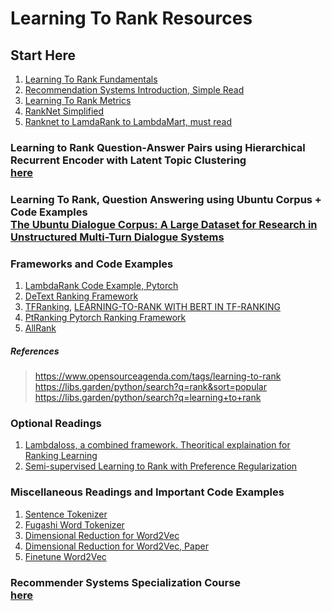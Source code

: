 # Learning To Rank Resources
## Start Here
1. [Learning To Rank Fundamentals](https://towardsdatascience.com/learning-to-rank-a-complete-guide-to-ranking-using-machine-learning-4c9688d370d4)<br>
2. [Recommendation Systems Introduction, Simple Read](https://developers.google.com/machine-learning/recommendation/overview) <br>
3. [Learning To Rank Metrics](https://medium.com/swlh/rank-aware-recsys-evaluation-metrics-5191bba16832)<br>
4. [RankNet Simplified](https://towardsdatascience.com/learning-to-rank-for-information-retrieval-a-deep-dive-into-ranknet-200e799b52f4)<br>
5. [Ranknet to LamdaRank to LambdaMart, must read](https://www.microsoft.com/en-us/research/wp-content/uploads/2016/02/MSR-TR-2010-82.pdf)<br>

### Learning to Rank Question-Answer Pairs using Hierarchical Recurrent Encoder with Latent Topic Clustering <br>[here](https://paperswithcode.com/paper/learning-to-rank-question-answer-pairs-using)

### Learning To Rank, Question Answering using Ubuntu Corpus + Code Examples <br>[The Ubuntu Dialogue Corpus: A Large Dataset for Research in Unstructured Multi-Turn Dialogue Systems](https://paperswithcode.com/paper/the-ubuntu-dialogue-corpus-a-large-dataset-1)

### Frameworks and Code Examples
1. [LambdaRank Code Example, Pytorch](https://github.com/haowei01/pytorch-examples/blob/master/ranking/LambdaRank.py)
2. [DeText Ranking Framework](https://medium.com/deep-learning-digest/detext-bert-framework-for-ranking-documents-26efe34b308c)
3. [TFRanking](https://github.com/tensorflow/ranking), [LEARNING-TO-RANK WITH BERT IN TF-RANKING](https://arxiv.org/pdf/2004.08476.pdf)
4. [PtRanking Pytorch Ranking Framework](https://wildltr.github.io/ptranking/)
5. [AllRank](https://github.com/allegro/allRank)

##### References
> https://www.opensourceagenda.com/tags/learning-to-rank<br>
> https://libs.garden/python/search?q=rank&sort=popular
> https://libs.garden/python/search?q=learning+to+rank

### Optional Readings
1. [Lambdaloss, a combined framework. Theoritical explaination for Ranking Learning](https://storage.googleapis.com/pub-tools-public-publication-data/pdf/1e34e05e5e4bf2d12f41eb9ff29ac3da9fdb4de3.pdf)<br>
2. [Semi-supervised Learning to Rank
with Preference Regularization](https://www.microsoft.com/en-us/research/wp-content/uploads/2011/10/SzummerYilmaz-semisupervised-ranking-cikm11.pdf)<br>

### Miscellaneous Readings and Important Code Examples
1. [Sentence Tokenizer](https://github.com/himkt/konoha)
2. [Fugashi Word Tokenizer](https://github.com/polm/fugashi)
3. [Dimensional Reduction for Word2Vec](https://datascience.stackexchange.com/questions/6612/reducing-the-dimensionality-of-word-embeddings)
4. [Dimensional Reduction for Word2Vec, Paper](https://arxiv.org/pdf/1708.03629.pdf)
5. [Finetune Word2Vec](https://www.kaggle.com/code/rtatman/fine-tuning-word2vec-2-0/notebook)

### Recommender Systems Specialization Course <br> [here](https://www.coursera.org/specializations/recommender-systems#courses)
